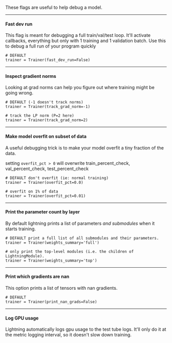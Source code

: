 These flags are useful to help debug a model.

---
#### Fast dev run 
This flag is meant for debugging a full train/val/test loop. It'll activate callbacks, everything but only with 1 training and 1 validation batch.
Use this to debug a full run of your program quickly
``` {.python}
# DEFAULT
trainer = Trainer(fast_dev_run=False)
```

---
#### Inspect gradient norms
Looking at grad norms can help you figure out where training might be going wrong.
``` {.python}
# DEFAULT (-1 doesn't track norms)
trainer = Trainer(track_grad_norm=-1)

# track the LP norm (P=2 here)
trainer = Trainer(track_grad_norm=2)
```

---
#### Make model overfit on subset of data
A useful debugging trick is to make your model overfit a tiny fraction of the data.

setting `overfit_pct > 0` will overwrite train_percent_check, val_percent_check, test_percent_check

``` {.python}
# DEFAULT don't overfit (ie: normal training)
trainer = Trainer(overfit_pct=0.0)

# overfit on 1% of data 
trainer = Trainer(overfit_pct=0.01)
```

---
#### Print the parameter count by layer
By default lightning prints a list of parameters *and submodules* when it starts training.

``` {.python}
# DEFAULT print a full list of all submodules and their parameters.
trainer = Trainer(weights_summary='full')

# only print the top-level modules (i.e. the children of LightningModule).
trainer = Trainer(weights_summary='top')
```

---
#### Print which gradients are nan 
This option prints a list of tensors with nan gradients.
``` {.python}
# DEFAULT
trainer = Trainer(print_nan_grads=False)
```

---
#### Log GPU usage
Lightning automatically logs gpu usage to the test tube logs. It'll only do it at the metric logging interval, so it doesn't slow down training.